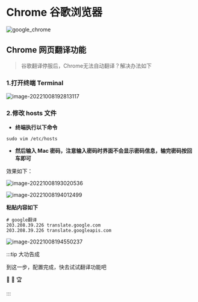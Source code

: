 # Chrome 谷歌浏览器

![google_chrome](https://notewk-1304925042.cos.ap-guangzhou.myqcloud.com/notewk/google_chrome.jpg)

## Chrome 网页翻译功能

>谷歌翻译停服后，Chrome无法自动翻译？解决办法如下

### 1.打开终端 Terminal

![image-20221008192813117](https://notewk-1304925042.cos.ap-guangzhou.myqcloud.com/notewk/image-20221008192813117.png)

### 2.修改 hosts 文件

* **终端执行以下命令**

```shell
sudo vim /etc/hosts
```

* **然后输入 Mac 密码，注意输入密码时界面不会显示密码信息，输完密码按回车即可**

效果如下：

![image-20221008193020536](https://notewk-1304925042.cos.ap-guangzhou.myqcloud.com/notewk/image-20221008193020536.png)

![image-20221008194012499](https://notewk-1304925042.cos.ap-guangzhou.myqcloud.com/notewk/image-20221008194012499.png)

**粘贴内容如下**

```shell
# google翻译
203.208.39.226 translate.google.com
203.208.39.226 translate.googleapis.com
```

![image-20221008194550237](https://notewk-1304925042.cos.ap-guangzhou.myqcloud.com/notewk/image-20221008194550237.png)

:::tip 大功告成

到这一步，配置完成，快去试试翻译功能吧 

 :tada: :100: :trophy:

:::

